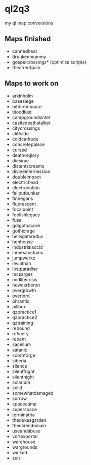 # ql2q3
my ql map conversions

## Maps finished

* cannedheat
* drunkenmummy
* gospelcrossings* (optimize scripts)
* theatreofpain

## Maps  to work on

* arkinholm
* basesiege
* bitterembrace
* bloodlust
* campgroundsintel
* castledeathstalker
* citycrossings
* cliffside
* coldcathode
* concretepalace
* cursed
* deathorglory
* diesirae
* distantscreams
* divineintermission
* doubleimpact
* electrichead
* electrocution
* falloutbunker
* finnegans
* fluorescent
* focalpoint
* foolishlegacy
* fuse
* golgothacore
* gothicrage
* hellsgateredux
* henhouse
* industrialaccid
* innersanctums
* jumpwerkz
* leviathan
* lostparadise
* mcsarges
* midlifecrisis
* newcerberon
* overgrowth
* overlord
* phrantic
* pillbox
* qzpractice1
* qzpractice2
* qztraining
* rebound
* refinery
* repent
* sacellum
* satanic
* scornforge
* siberia
* silence
* silentfright
* silentnight
* solarium
* solid
* somewhatdamaged
* sorrow
* spacecamp
* superspace
* terminatria
* thedukesgarden
* theoldendomain
* useandabuse
* vortexportal
* warehouse
* wargrounds
* wicked
* zen